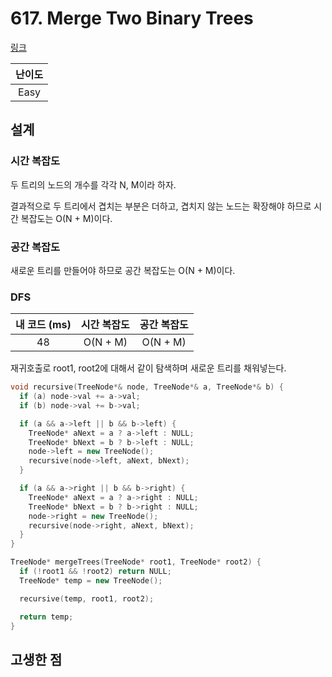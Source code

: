 # 617. Merge Two Binary Trees

[링크](https://leetcode.com/problems/merge-two-binary-trees/)

| 난이도 |
| :----: |
|  Easy  |

## 설계

### 시간 복잡도

두 트리의 노드의 개수를 각각 N, M이라 하자.

결과적으로 두 트리에서 겹치는 부분은 더하고, 겹치지 않는 노드는 확장해야 하므로 시간 복잡도는 O(N + M)이다.

### 공간 복잡도

새로운 트리를 만들어야 하므로 공간 복잡도는 O(N + M)이다.

### DFS

| 내 코드 (ms) | 시간 복잡도 | 공간 복잡도 |
| :----------: | :---------: | :---------: |
|      48      |  O(N + M)   |  O(N + M)   |

재귀호출로 root1, root2에 대해서 같이 탐색하며 새로운 트리를 채워넣는다.

```cpp
void recursive(TreeNode*& node, TreeNode*& a, TreeNode*& b) {
  if (a) node->val += a->val;
  if (b) node->val += b->val;

  if (a && a->left || b && b->left) {
    TreeNode* aNext = a ? a->left : NULL;
    TreeNode* bNext = b ? b->left : NULL;
    node->left = new TreeNode();
    recursive(node->left, aNext, bNext);
  }

  if (a && a->right || b && b->right) {
    TreeNode* aNext = a ? a->right : NULL;
    TreeNode* bNext = b ? b->right : NULL;
    node->right = new TreeNode();
    recursive(node->right, aNext, bNext);
  }
}

TreeNode* mergeTrees(TreeNode* root1, TreeNode* root2) {
  if (!root1 && !root2) return NULL;
  TreeNode* temp = new TreeNode();

  recursive(temp, root1, root2);

  return temp;
}
```

## 고생한 점

